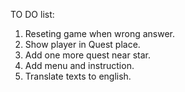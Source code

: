 TO DO list:
1. Reseting game when wrong answer.
2. Show player in Quest place.
3. Add one more quest near star.
4. Add menu and instruction.
5. Translate texts to english.
